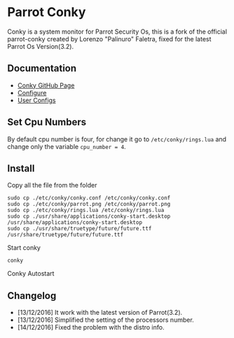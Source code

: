 # Parrot Conky
Conky is a system monitor for Parrot Security Os, this is a fork of the official parrot-conky created by Lorenzo "Palinuro" Faletra, fixed for the latest Parrot Os Version(3.2).

## Documentation
* [Conky GitHub Page](https://github.com/brndnmtthws/conky)
* [Configure](https://github.com/brndnmtthws/conky/wiki/Configuration-Settings)
* [User Configs](https://github.com/brndnmtthws/conky/wiki/User-Configs)

## Set Cpu Numbers
By default cpu number is four, for change it go to `/etc/conky/rings.lua` and change only the variable `cpu_number = 4`.

## Install
Copy all the file from the folder
```
sudo cp ./etc/conky/conky.conf /etc/conky/conky.conf
sudo cp ./etc/conky/parrot.png /etc/conky/parrot.png
sudo cp ./etc/conky/rings.lua /etc/conky/rings.lua
sudo cp ./usr/share/applications/conky-start.desktop /usr/share/applications/conky-start.desktop
sudo cp ./usr/share/truetype/future/future.ttf /usr/share/truetype/future/future.ttf
```
Start conky
```
conky
```
Conky Autostart
## Changelog
* [13/12/2016] It work with the latest version of Parrot(3.2).
* [13/12/2016] Simplified the setting of the processors number.
* [14/12/2016] Fixed the problem with the distro info.
